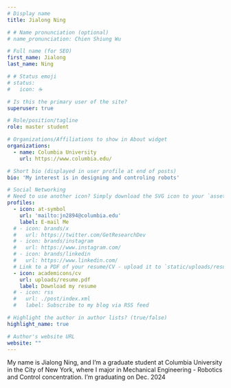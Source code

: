 ```yaml
---
# Display name
title: Jialong Ning

# # Name pronunciation (optional)
# name_pronunciation: Chien Shiung Wu

# Full name (for SEO)
first_name: Jialong
last_name: Ning

# # Status emoji
# status:
#   icon: ☕️

# Is this the primary user of the site?
superuser: true

# Role/position/tagline
role: master student

# Organizations/Affiliations to show in About widget
organizations:
  - name: Columbia University
    url: https://www.columbia.edu/

# Short bio (displayed in user profile at end of posts)
bio: 'My interest is in designing and controling robots'

# Social Networking
# Need to use another icon? Simply download the SVG icon to your `assets/media/icons/` folder.
profiles:
  - icon: at-symbol
    url: 'mailto:jn2894@columbia.edu'
    label: E-mail Me
  # - icon: brands/x
  #   url: https://twitter.com/GetResearchDev
  # - icon: brands/instagram
  #   url: https://www.instagram.com/
  # - icon: brands/linkedin
  #   url: https://www.linkedin.com/
  # Link to a PDF of your resume/CV - upload it to `static/uploads/resume.pdf`
  - icon: academicons/cv
    url: uploads/resume.pdf
    label: Download my resume
  # - icon: rss
  #   url: ./post/index.xml
  #   label: Subscribe to my blog via RSS feed

# Highlight the author in author lists? (true/false)
highlight_name: true

# Author's website URL
website: ""
---
```


My name is Jialong Ning, and I’m a graduate student at Columbia University in the City of New York, where I major in Mechanical Engineering - Robotics and Control concentration. I’m graduating on Dec. 2024
